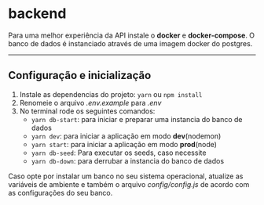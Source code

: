 # backend

Para uma melhor experiência da API instale o **docker** e **docker-compose**. O banco de dados é instanciado através de uma imagem docker do postgres.

---

## Configuração e inicialização

1. Instale as dependencias do projeto: `yarn` ou `npm install`
2. Renomeie o arquivo _.env.example_ para _.env_
3. No terminal rode os seguintes comandos:
   - `yarn db-start`: para iniciar e preparar uma instancia do banco de dados
   - `yarn dev`: para iniciar a aplicação em modo **dev**(nodemon)
   - `yarn start`: para iniciar a aplicação em modo **prod**(node)
   - `yarn db-seed`: Para executar os seeds, caso necessite
   - `yarn db-down`: para derrubar a instancia do banco de dados

Caso opte por instalar um banco no seu sistema operacional, atualize as variáveis de ambiente e também o arquivo _config/config.js_ de acordo com as configurações do seu banco.
